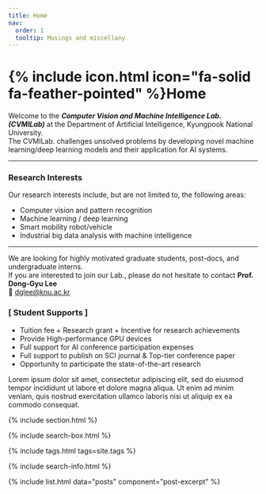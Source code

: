 ```yaml
---
title: Home
nav:
  order: 1
  tooltip: Musings and miscellany
---
```


# {% include icon.html icon="fa-solid fa-feather-pointed" %}Home

Welcome to the _**Computer Vision and Machine Intelligence Lab. (CVMILab)**_ at the Department of Artificial Intelligence, Kyungpook National University.  
The CVMILab. challenges unsolved problems by developing novel machine learning/deep learning models and their application for AI systems.

---

### Research Interests

Our research interests include, but are not limited to, the following areas:

- Computer vision and pattern recognition  
- Machine learning / deep learning  
- Smart mobility robot/vehicle  
- Industrial big data analysis with machine intelligence

---

We are looking for highly motivated graduate students, post-docs, and undergraduate interns.  
If you are interested to join our Lab., please do not hesitate to contact **Prof. Dong-Gyu Lee**  
📧 [dglee@knu.ac.kr](mailto:dglee@knu.ac.kr)


### [ Student Supports ]

- Tuition fee + Research grant + Incentive for research achievements  
- Provide High-performance GPU devices  
- Full support for AI conference participation expenses  
- Full support to publish on SCI journal & Top-tier conference paper  
- Opportunity to participate the state-of-the-art research

Lorem ipsum dolor sit amet, consectetur adipiscing elit, sed do eiusmod tempor incididunt ut labore et dolore magna aliqua.
Ut enim ad minim veniam, quis nostrud exercitation ullamco laboris nisi ut aliquip ex ea commodo consequat.

{% include section.html %}

{% include search-box.html %}

{% include tags.html tags=site.tags %}

{% include search-info.html %}

{% include list.html data="posts" component="post-excerpt" %}
